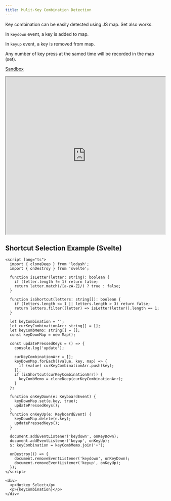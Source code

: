 ```yaml
---
title: Mulit-Key Combination Detection
---
```


Key combination can be easily detected using JS map. Set also works.

In `keydown` event, a key is added to map.

In `keyup` event, a key is removed from map.

Any number of key press at the samed time will be recorded in the map (set).

[Sandbox](https://codesandbox.io/embed/general-multiple-key-press-combination-b575y7?fontsize=14&hidenavigation=1&theme=dark)

<iframe
	src="https://codesandbox.io/embed/general-multiple-key-press-combination-b575y7?fontsize=14&hidenavigation=1&theme=dark"
	width="100%"
    height="500"
	title="General Multiple Key Press Combination"
	allow="accelerometer; ambient-light-sensor; camera; encrypted-media; geolocation; gyroscope; hid; microphone; midi; payment; usb; vr; xr-spatial-tracking"
	sandbox="allow-forms allow-modals allow-popups allow-presentation allow-same-origin allow-scripts"
></iframe>

## Shortcut Selection Example (Svelte)

```svelte
<script lang="ts">
  import { cloneDeep } from 'lodash';
  import { onDestroy } from 'svelte';

  function isLetter(letter: string): boolean {
    if (letter.length != 1) return false;
    return letter.match(/[a-zA-Z]/) ? true : false;
  }

  function isShortcut(letters: string[]): boolean {
    if (letters.length <= 1 || letters.length > 3) return false;
    return letters.filter((letter) => isLetter(letter)).length == 1;
  }

  let keyCombination = '';
  let curKeyCombinationArr: string[] = [];
  let keyCombMemo: string[] = [];
  const keyDownMap = new Map();

  const updatePressedKeys = () => {
    console.log('update');

    curKeyCombinationArr = [];
    keyDownMap.forEach((value, key, map) => {
      if (value) curKeyCombinationArr.push(key);
    });
    if (isShortcut(curKeyCombinationArr)) {
      keyCombMemo = cloneDeep(curKeyCombinationArr);
    }
  };

  function onKeyDown(e: KeyboardEvent) {
    keyDownMap.set(e.key, true);
    updatePressedKeys();
  }
  function onKeyUp(e: KeyboardEvent) {
    keyDownMap.delete(e.key);
    updatePressedKeys();
  }

  document.addEventListener('keydown', onKeyDown);
  document.addEventListener('keyup', onKeyUp);
  $: keyCombination = keyCombMemo.join('+');

  onDestroy(() => {
    document.removeEventListener('keydown', onKeyDown);
    document.removeEventListener('keyup', onKeyUp);
  });
</script>

<div>
  <p>Hotkey Select</p>
  <p>{keyCombination}</p>
</div>

```
